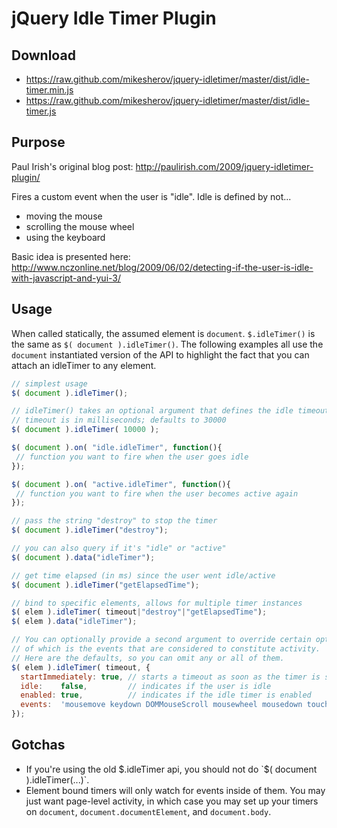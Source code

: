 jQuery Idle Timer Plugin
========================

Download
--------
* https://raw.github.com/mikesherov/jquery-idletimer/master/dist/idle-timer.min.js
* https://raw.github.com/mikesherov/jquery-idletimer/master/dist/idle-timer.js

Purpose
-------

Paul Irish's original blog post: http://paulirish.com/2009/jquery-idletimer-plugin/

Fires a custom event when the user is "idle". Idle is defined by not...

* moving the mouse
* scrolling the mouse wheel
* using the keyboard

Basic idea is presented here: http://www.nczonline.net/blog/2009/06/02/detecting-if-the-user-is-idle-with-javascript-and-yui-3/

Usage
-----

When called statically, the assumed element is `document`. `$.idleTimer()` is the same as `$( document ).idleTimer()`.
The following examples all use the `document` instantiated version of the API to highlight the fact that you can attach an idleTimer to any element.

```javascript
// simplest usage
$( document ).idleTimer();

// idleTimer() takes an optional argument that defines the idle timeout
// timeout is in milliseconds; defaults to 30000
$( document ).idleTimer( 10000 );

$( document ).on( "idle.idleTimer", function(){
 // function you want to fire when the user goes idle
});

$( document ).on( "active.idleTimer", function(){
 // function you want to fire when the user becomes active again
});

// pass the string "destroy" to stop the timer
$( document ).idleTimer("destroy");

// you can also query if it's "idle" or "active"
$( document ).data("idleTimer");

// get time elapsed (in ms) since the user went idle/active
$( document ).idleTimer("getElapsedTime");

// bind to specific elements, allows for multiple timer instances
$( elem ).idleTimer( timeout|"destroy"|"getElapsedTime");
$( elem ).data("idleTimer");

// You can optionally provide a second argument to override certain options, one
// of which is the events that are considered to constitute activity.
// Here are the defaults, so you can omit any or all of them.
$( elem ).idleTimer( timeout, {
  startImmediately: true, // starts a timeout as soon as the timer is set up; otherwise it waits for the first event.
  idle:    false,         // indicates if the user is idle
  enabled: true,          // indicates if the idle timer is enabled
  events:  'mousemove keydown DOMMouseScroll mousewheel mousedown touchstart touchmove' // activity is one of these events
});
```

Gotchas
-------

* If you're using the old $.idleTimer api, you should not do `$( document ).idleTimer(...)`.
* Element bound timers will only watch for events inside of them. You may just want page-level activity, in which case you may set up your timers on `document`, `document.documentElement`, and `document.body`.
